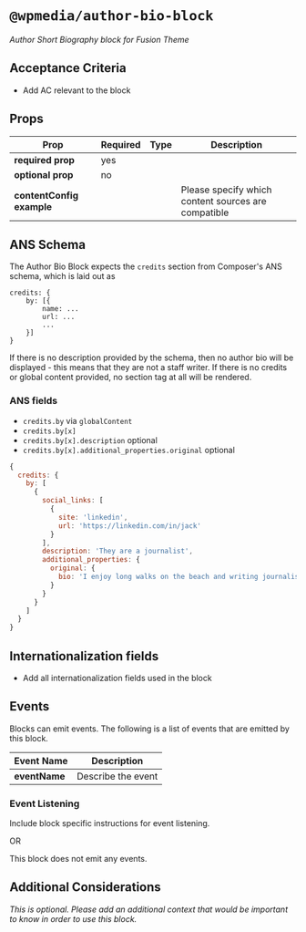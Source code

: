 # `@wpmedia/author-bio-block`
_Author Short Biography block for Fusion Theme_

## Acceptance Criteria
- Add AC relevant to the block

## Props
| **Prop** | **Required** | **Type** | **Description** |
|---|---|---|---|
| **required prop** | yes | | |
| **optional prop** | no | | |
| **contentConfig example** | | | Please specify which content sources are compatible |

## ANS Schema
The Author Bio Block expects the `credits` section from Composer's ANS schema, which is laid out as 

```
credits: {
    by: [{
        name: ...
        url: ...
        ...
    }]
}
```

If there is no description provided by the schema, then no author bio will be displayed - this means that they are not a staff writer. If there is no credits or global content provided, no section tag at all will be rendered.

### ANS fields
- `credits.by` via `globalContent`
- `credits.by[x]` 
- `credits.by[x].description` optional
- `credits.by[x].additional_properties.original` optional

```js
{
  credits: {
    by: [
      {
        social_links: [
          {
            site: 'linkedin',
            url: 'https://linkedin.com/in/jack'
          }
        ],
        description: 'They are a journalist',
        additional_properties: {
          original: {
            bio: 'I enjoy long walks on the beach and writing journalism'
          } 
        }
      }
    ]
  }
}

```

## Internationalization fields
- Add all internationalization fields used in the block

## Events
Blocks can emit events. The following is a list of events that are emitted by this block.

| **Event Name** | **Description** |
|---|---|
| **eventName** | Describe the event |

### Event Listening
Include block specific instructions for event listening.

OR

This block does not emit any events.

## Additional Considerations
_This is optional. Please add an additional context that would be important to know in order to use this block._
